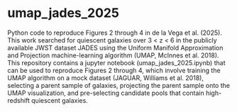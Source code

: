 # umap_jades_2025
Python code to reproduce Figures 2 through 4 in de la Vega et al. (2025). This work searched for quiescent galaxies over 3 < z < 6 in the publicly available JWST dataset JADES using the Uniform Manifold Approximation and Projection machine-learning algorithm (UMAP, McInnes et al. 2018). This repository contains a jupyter notebook (umap_jades_2025.ipynb) that can be used to reproduce Figures 2 through 4, which involve training the UMAP algorithm on a mock dataset (JAGUAR, Williams et al. 2018), selecting a parent sample of galaxies, projecting the parent sample onto the UMAP visualization, and pre-selecting candidate pools that contain high-redshift quiescent galaxies. 
